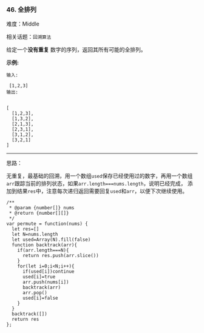 ### 46. 全排列

难度：Middle

相关话题：`回溯算法`

给定一个**没有重复** 数字的序列，返回其所有可能的全排列。



**示例:** 



```
输入:

 [1,2,3]
输出:


[
  [1,2,3],
  [1,3,2],
  [2,1,3],
  [2,3,1],
  [3,1,2],
  [3,2,1]
]
```



-----

思路：

无重复，最基础的回溯，用一个数组`used`保存已经使用过的数字，再用一个数组`arr`跟踪当前的排列状态，如果`arr.length===nums.length`，说明已经完成，
添加到结果`res`中，注意每次递归返回需要回复`used`和`arr`，以便下次继续使用。


```
/**
 * @param {number[]} nums
 * @return {number[][]}
 */
var permute = function(nums) {
  let res=[]
  let N=nums.length
  let used=Array(N).fill(false)
  function backtrack(arr){
    if(arr.length===N){
      return res.push(arr.slice())
    }
    for(let i=0;i<N;i++){
      if(used[i])continue
      used[i]=true
      arr.push(nums[i])
      backtrack(arr)
      arr.pop()
      used[i]=false
    }
  }
  backtrack([])
  return res
};
```

